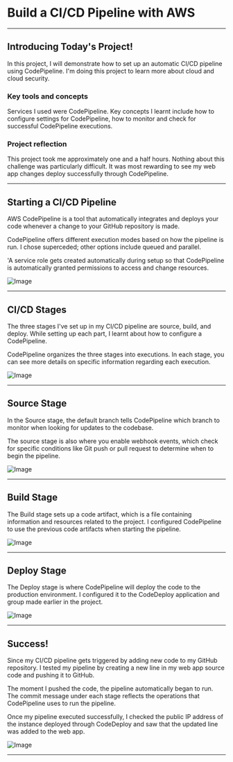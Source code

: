 
# Build a CI/CD Pipeline with AWS



---



## Introducing Today's Project!

In this project, I will demonstrate how to set up an automatic CI/CD pipeline using CodePipeline. I'm doing this project to learn more about cloud and cloud security.

### Key tools and concepts

Services I used were CodePipeline. Key concepts I learnt include how to configure settings for CodePipeline, how to monitor and check for successful CodePipeline executions.

### Project reflection

This project took me approximately one and a half hours. Nothing about this challenge was particularly difficult. It was most rewarding to see my web app changes deploy successfully through CodePipeline.

---

## Starting a CI/CD Pipeline

AWS CodePipeline is a tool that automatically integrates and deploys your code whenever a change to your GitHub repository is made.

CodePipeline offers different execution modes based on how the pipeline is run. I chose superceded; other options include queued and parallel.

'A service role gets created automatically during setup so that CodePipeline is automatically granted permissions to access and change resources.

![Image](http://learn.nextwork.org/intense_azure_festive_sow/uploads/aws-devops-codepipeline-updated_gdnhtm)

---

## CI/CD Stages

The three stages I've set up in my CI/CD pipeline are source, build, and deploy. While setting up each part, I learnt about how to configure a CodePipeline.

CodePipeline organizes the three stages into executions. In each stage, you can see more details on specific information regarding each execution.

![Image](http://learn.nextwork.org/intense_azure_festive_sow/uploads/aws-devops-codepipeline-updated_fbdetger)

---

## Source Stage

In the Source stage, the default branch tells CodePipeline which branch to monitor when looking for updates to the codebase.

The source stage is also where you enable webhook events, which check for specific conditions like Git push or pull request to determine when to begin the pipeline.

![Image](http://learn.nextwork.org/intense_azure_festive_sow/uploads/aws-devops-codepipeline-updated_sergt)

---

## Build Stage

The Build stage sets up a code artifact, which is a file containing information and resources related to the project. I configured CodePipeline to use the previous code artifacts when starting the pipeline. 

![Image](http://learn.nextwork.org/intense_azure_festive_sow/uploads/aws-devops-codepipeline-updated_j1k2l3m4)

---

## Deploy Stage

The Deploy stage is where CodePipeline will deploy the code to the production environment. I configured it to the CodeDeploy application and group made earlier in the project.

![Image](http://learn.nextwork.org/intense_azure_festive_sow/uploads/aws-devops-codepipeline-updated_m4n5o6p7)

---

## Success!

Since my CI/CD pipeline gets triggered by adding new code to my GitHub repository. I tested my pipeline by creating a new line in my web app source code and pushing it to GitHub.

The moment I pushed the code, the pipeline automatically began to run. The commit message under each stage reflects the operations that CodePipeline uses to run the pipeline.

Once my pipeline executed successfully, I checked the public IP address of the instance deployed through CodeDeploy and saw that the updated line was added to the web app.

![Image](http://learn.nextwork.org/intense_azure_festive_sow/uploads/aws-devops-codepipeline-updated_e1f2g3h4)

---

